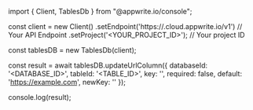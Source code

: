 import { Client, TablesDb } from "@appwrite.io/console";

const client = new Client()
    .setEndpoint('https://<REGION>.cloud.appwrite.io/v1') // Your API Endpoint
    .setProject('<YOUR_PROJECT_ID>'); // Your project ID

const tablesDB = new TablesDb(client);

const result = await tablesDB.updateUrlColumn({
    databaseId: '<DATABASE_ID>',
    tableId: '<TABLE_ID>',
    key: '',
    required: false,
    default: 'https://example.com',
    newKey: ''
});

console.log(result);
